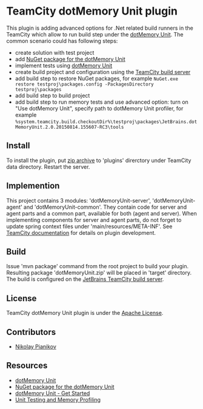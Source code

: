 # TeamCity dotMemory Unit plugin #

This plugin is adding advanced options for .Net related build runners in the TeamCity which allow to run build step under the [dotMemory Unit](https://www.jetbrains.com/dotmemory/unit/). The common scenario could has following steps:
- create solution with test project
- add [NuGet package for the dotMemory Unit](https://www.nuget.org/packages/JetBrains.DotMemoryUnit/)
- implement tests using [dotMemory Unit](https://www.jetbrains.com/dotmemory/unit/)
- create build project and configuration using the [TeamCity build server](https://www.jetbrains.com/teamcity/)
- add build step to restore NuGet packages, for example `NuGet.exe restore testproj\packages.config -PackagesDirectory testproj\packages`
- add build step to build project
- add build step to run memory tests and use advanced option: turn on "Use dotMemory Unit", specify path to dotMemory Unit profiler, for example `%system.teamcity.build.checkoutDir%\testproj\packages\JetBrains.dotMemoryUnit.2.0.20150814.155607-RC3\tools`

## Install ##

To install the plugin, put [zip archive](http://teamcity.jetbrains.com/httpAuth/app/rest/builds/buildType:TeamCityPluginsByJetBrains_DotMemoryUnit_Build,pinned:true,status:SUCCESS,branch:master/artifacts/content/dotMemoryUnit.zip) to 'plugins' direrctory under TeamCity data directory. Restart the server.

## Implemention ##

This project contains 3 modules: 'dotMemoryUnit-server', 'dotMemoryUnit-agent' and 'dotMemoryUnit-common'. They contain code for server and agent parts and a common part, available for both (agent and server). When implementing components for server and agent parts, do not forget to update spring context files under 'main/resources/META-INF'. See [TeamCity documentation](https://confluence.jetbrains.com/display/TCD9/Developing+Plugins+Using+Maven) for details on plugin development.

## Build ##

Issue 'mvn package' command from the root project to build your plugin. Resulting package 'dotMemoryUnit.zip' will be placed in 'target' directory. The build is configured on the [JetBrains TeamCity build server](https://teamcity.jetbrains.com/viewLog.html?buildTypeId=TeamCityPluginsByJetBrains_DotMemoryUnit_Build&buildId=lastPinned&buildBranch=%3Cdefault%3E).

## License ##

TeamCity dotMemory Unit plugin is under the [Apache License](https://github.com/JetBrains/teamcity-dotmemory/blob/master/LICENSE).

## Contributors ##

- [Nikolay Pianikov](https://github.com/NikolayPianikov)

## Resources ##

- [dotMemory Unit](https://www.jetbrains.com/dotmemory/unit/)
- [NuGet package for the dotMemory Unit](https://www.nuget.org/packages/JetBrains.DotMemoryUnit/)
- [dotMemory Unit - Get Started](https://www.jetbrains.com/dotmemory/unit/help/Get_Started.html)
- [Unit Testing and Memory Profiling](http://blog.jetbrains.com/dotnet/2015/03/04/unit-testing-and-memory-profiling-can-they-be-combined/)
